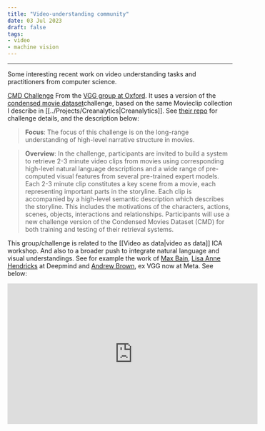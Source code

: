 ```yaml
---
title: "Video-understanding community"
date: 03 Jul 2023
draft: false
tags:
- video
- machine vision
---
```

---

Some interesting recent work on video understanding tasks and practitioners from computer science. 

[CMD Challenge](https://www.robots.ox.ac.uk/~vgg/data/condensed-movies/challenge.html)
From the [VGG group at Oxford](https://www.robots.ox.ac.uk/~vgg/). It uses a version of the [condensed movie dataset](https://www.robots.ox.ac.uk/~vgg/data/condensed-movies/)challenge, based on the same Movieclip collection I describe in [[../Projects/Creanalytics|Creanalytics]]. See [their repo](https://github.com/m-bain/CondensedMovies-chall) for challenge details, and the description below:

>__Focus__: The focus of this challenge is on the long-range understanding of high-level narrative structure in movies.

>__Overview__: In the challenge, participants are invited to build a system to retrieve 2-3 minute video clips from movies using corresponding high-level natural language descriptions and a wide range of pre-computed visual features from several pre-trained expert models. Each 2-3 minute clip constitutes a key scene from a movie, each representing important parts in the storyline. Each clip is accompanied by a high-level semantic description which describes the storyline. This includes the motivations of the characters, actions, scenes, objects, interactions and relationships. Participants will use a new challenge version of the Condensed Movies Dataset (CMD) for both training and testing of their retrieval systems. 

This group/challenge is related to the [[Video as data|video as data]] ICA workshop. And also to a broader push to integrate natural language and visual understandings. See for example the work of [Max Bain](https://www.maxbain.com/), [Lisa Anne Hendricks](https://lisaanne.github.io/) at Deepmind and [Andrew Brown](https://www.robots.ox.ac.uk/~abrown/), ex VGG now at Meta. See below:

<iframe width="560" height="315" src="https://www.youtube.com/embed/GzIphByhXDc?si=x6PrWLl9fHYJ_wMC" title="YouTube video player" frameborder="0" allow="accelerometer; autoplay; clipboard-write; encrypted-media; gyroscope; picture-in-picture; web-share" referrerpolicy="strict-origin-when-cross-origin" allowfullscreen></iframe>
